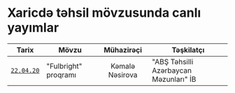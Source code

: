 # Xaricdə təhsil mövzusunda canlı yayımlar

| Tarix | Mövzu| Mühazirəçi| Təşkilatçı|
| ------------- |-------------|:-------------:|-----|
| [`22.04.20`](https://www.facebook.com/AzerbaijaniAlumniAssociation/videos/870005256836140) | "Fulbright" proqramı | Kəmalə Nəsirova | "ABŞ Təhsilli Azərbaycan Məzunları" İB |
